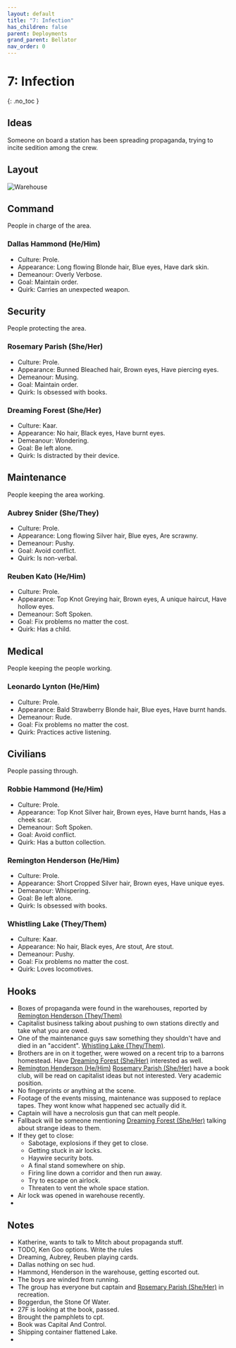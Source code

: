 ```yaml
---
layout: default
title: "7: Infection"
has_children: false
parent: Deployments
grand_parent: Bellator
nav_order: 0
---
```

# 7: Infection
{: .no_toc }

## Ideas
Someone on board a station has been spreading propaganda, trying to incite sedition among the crew. 

## Layout
![Warehouse](Game/Blocks/Warehouse)

## Command
People in charge of the area.
### Dallas Hammond (He/Him)
* Culture: Prole.
* Appearance: Long flowing Blonde hair, Blue eyes, Have dark skin. 
* Demeanour: Overly Verbose.
* Goal: Maintain order.
* Quirk: Carries an unexpected weapon.
## Security
People protecting the area.
### Rosemary Parish (She/Her)
* Culture: Prole.
* Appearance: Bunned Bleached hair, Brown eyes, Have piercing eyes. 
* Demeanour: Musing.
* Goal: Maintain order.
* Quirk: Is obsessed with books.

### Dreaming Forest (She/Her)
* Culture: Kaar.
* Appearance: No hair, Black eyes, Have burnt eyes. 
* Demeanour: Wondering.
* Goal: Be left alone.
* Quirk: Is distracted by their device.

## Maintenance
People keeping the area working.

### Aubrey Snider (She/They)
* Culture: Prole.
* Appearance: Long flowing Silver hair, Blue eyes, Are scrawny. 
* Demeanour: Pushy.
* Goal: Avoid conflict.
* Quirk: Is non-verbal.

### Reuben Kato (He/Him)
* Culture: Prole.
* Appearance: Top Knot Greying hair, Brown eyes, A unique haircut, Have hollow eyes. 
* Demeanour: Soft Spoken.
* Goal: Fix problems no matter the cost.
* Quirk: Has a child.

## Medical
People keeping the people working.
### Leonardo Lynton (He/Him)
* Culture: Prole.
* Appearance: Bald Strawberry Blonde hair, Blue eyes, Have burnt hands. 
* Demeanour: Rude.
* Goal: Fix problems no matter the cost.
* Quirk: Practices active listening.

## Civilians
People passing through.

### Robbie Hammond (He/Him)
* Culture: Prole.
* Appearance: Top Knot Silver hair, Brown eyes, Have burnt hands, Has a cheek scar. 
* Demeanour: Soft Spoken.
* Goal: Avoid conflict.
* Quirk: Has a button collection.

### Remington Henderson (He/Him)
* Culture: Prole.
* Appearance: Short Cropped Silver hair, Brown eyes, Have unique eyes. 
* Demeanour: Whispering.
* Goal: Be left alone.
* Quirk: Is obsessed with books.

### Whistling Lake (They/Them)
* Culture: Kaar.
* Appearance: No hair, Black eyes, Are stout, Are stout. 
* Demeanour: Pushy.
* Goal: Fix problems no matter the cost.
* Quirk: Loves locomotives.

## Hooks
* Boxes of propaganda were found in the warehouses, reported by [Remington Henderson (They/Them)](#Remington%20Henderson%20(They/Them))
* Capitalist business talking about pushing to own stations directly and take what you are owed.
* One of the maintenance guys saw something they shouldn't have and died in an "accident". [Whistling Lake (They/Them)](#Whistling%20Lake%20(They/Them)).
* Brothers are in on it together, were wowed on a recent trip to a barrons homestead. Have [Dreaming Forest (She/Her)](#Dreaming%20Forest%20(She/Her)) interested as well.
* [Remington Henderson (He/Him)](#Remington%20Henderson%20(He/Him)) [Rosemary Parish (She/Her)](#Rosemary%20Parish%20(She/Her)) have a book club, will be read on capitalist ideas but not interested. Very academic position.
* No fingerprints or anything at the scene.
* Footage of the events missing, maintenance was supposed to replace tapes. They wont know what happened sec actually did it.
* Captain will have a necrolosis gun that can melt people.
* Fallback will be someone mentioning [Dreaming Forest (She/Her)](#Dreaming%20Forest%20(She/Her)) talking about strange ideas to them.
* If they get to close:
	* Sabotage, explosions if they get to close. 
	* Getting stuck in air locks.
	* Haywire security bots. 
	* A final stand somewhere on ship.
	* Firing line down a corridor and then run away.
	* Try to escape on airlock.
	* Threaten to vent the whole space station.
* Air lock was opened in warehouse recently.
* 

## Notes
* Katherine, wants to talk to Mitch about propaganda stuff.
* TODO, Ken Goo options. Write the rules
* Dreaming, Aubrey, Reuben playing cards.
* Dallas nothing on sec hud.
* Hammond, Henderson in the warehouse, getting escorted out. 
* The boys are winded from running.
* The group has everyone but captain and [Rosemary Parish (She/Her)](#Rosemary%20Parish%20(She/Her)) in recreation. 
* Boggerdun, the Stone Of Water. 
* 27F is looking at the book, passed.
* Brought the pamphlets to cpt.
* Book was Capital And Control.
* Shipping container flattened Lake.
* 